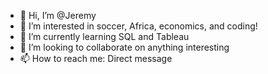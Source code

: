 - 👋 Hi, I’m @Jeremy
- 👀 I’m interested in soccer, Africa, economics, and coding!
- 🌱 I’m currently learning SQL and Tableau
- 💞️ I’m looking to collaborate on anything interesting
- 📫 How to reach me: Direct message 

<!---
jjj757/jjj757 is a ✨ special ✨ repository because its `README.md` (this file) appears on your GitHub profile.
You can click the Preview link to take a look at your changes.
--->
